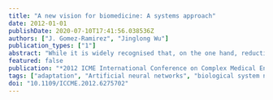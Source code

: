 ```yaml
---
title: "A new vision for biomedicine: A systems approach"
date: 2012-01-01
publishDate: 2020-07-10T17:41:56.038536Z
authors: ["J. Gomez-Ramirez", "Jinglong Wu"]
publication_types: ["1"]
abstract: "While it is widely recognised that, on the one hand, reductionistic approaches are inadequate to deal with the multifactorial and complex nature of health and disease, and on the other hand, a system level understanding of the normal and pathological functioning of biological systems is sorely needed; no clear procedure have been put forth about the actual implementation of such a program. In this paper we review the tools and the mode of thinking that systems biology has set forward in the last twenty years, pinpointing its key methodological and epistemic aspects, together with the technical obstacles and conceptual limitations that it is faced with. A new approach conducive to a system level understanding of biomedical systems is thus, proposed."
featured: false
publication: "*2012 ICME International Conference on Complex Medical Engineering (CME)*"
tags: ["adaptation", "Artificial neural networks", "biological system normal functioning", "biological system pathological functioning", "biology", "biomedicine", "biophysics", "category theory", "medicine", "Pathology", "robustness", "stability", "system level understanding", "Systems Biology"]
doi: "10.1109/ICCME.2012.6275702"
---
```


